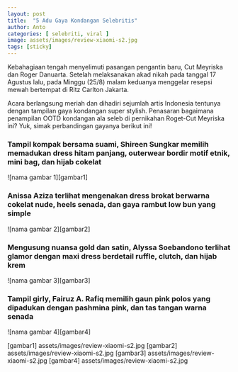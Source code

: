 ```yaml
---
layout: post
title:  "5 Adu Gaya Kondangan Selebritis"
author: Anto
categories: [ selebriti, viral ]
image: assets/images/review-xiaomi-s2.jpg
tags: [sticky]
---
```


Kebahagiaan tengah menyelimuti pasangan pengantin baru, Cut Meyriska dan Roger Danuarta. Setelah melaksanakan akad nikah pada tanggal 17 Agustus lalu, pada Minggu (25/8) malam keduanya menggelar resepsi mewah bertempat di Ritz Carlton Jakarta.

Acara berlangsung meriah dan dihadiri sejumlah artis Indonesia tentunya dengan tampilan gaya kondangan super stylish. Penasaran bagaimana penampilan OOTD kondangan ala seleb di pernikahan Roget-Cut Meyriska ini? Yuk, simak perbandingan gayanya berikut ini!

### Tampil kompak bersama suami, Shireen Sungkar memilih memadukan dress hitam panjang, outerwear bordir motif etnik, mini bag, dan hijab cokelat
![nama gambar 1][gambar1]
### Anissa Aziza terlihat mengenakan dress brokat berwarna cokelat nude, heels senada, dan gaya rambut low bun yang simple
![nama gambar 2][gambar2]
### Mengusung nuansa gold dan satin, Alyssa Soebandono terlihat glamor dengan maxi dress berdetail ruffle, clutch, dan hijab krem
![nama gambar 3][gambar3]
### Tampil girly, Fairuz A. Rafiq memilih gaun pink polos yang dipadukan dengan pashmina pink, dan tas tangan warna senada
![nama gambar 4][gambar4]

[gambar1] assets/images/review-xiaomi-s2.jpg
[gambar2] assets/images/review-xiaomi-s2.jpg
[gambar3] assets/images/review-xiaomi-s2.jpg
[gambar4] assets/images/review-xiaomi-s2.jpg
